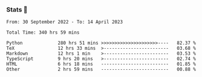 ### Stats 👋
<!--START_SECTION:waka-->

```text
From: 30 September 2022 - To: 14 April 2023

Total Time: 340 hrs 59 mins

Python             280 hrs 51 mins >>>>>>>>>>>>>>>>>>>>>----   82.37 %
TeX                12 hrs 33 mins  >------------------------   03.68 %
Markdown           12 hrs 1 min    >------------------------   03.53 %
TypeScript         9 hrs 20 mins   >------------------------   02.74 %
HTML               6 hrs 18 mins   -------------------------   01.85 %
Other              2 hrs 59 mins   -------------------------   00.88 %
```

<!--END_SECTION:waka-->

<!--
**buhaytza2005/buhaytza2005** is a ✨ _special_ ✨ repository because its `README.md` (this file) appears on your GitHub profile.

Here are some ideas to get you started:

- 🔭 I’m currently working on ...
- 🌱 I’m currently learning ...
- 👯 I’m looking to collaborate on ...
- 🤔 I’m looking for help with ...
- 💬 Ask me about ...
- 📫 How to reach me: ...
- 😄 Pronouns: ...
- ⚡ Fun fact: ...
-->


